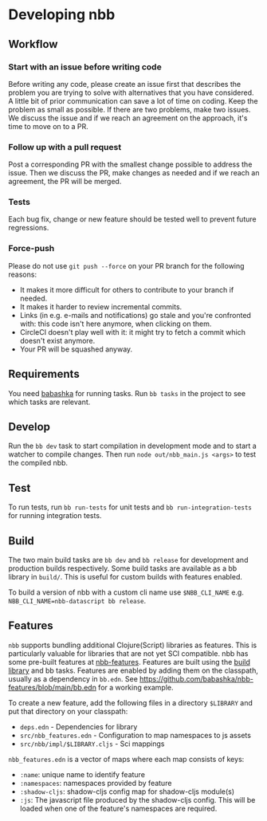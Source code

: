 # Developing nbb

## Workflow

### Start with an issue before writing code

Before writing any code, please create an issue first that describes the problem
you are trying to solve with alternatives that you have considered. A little bit
of prior communication can save a lot of time on coding. Keep the problem as
small as possible. If there are two problems, make two issues. We discuss the
issue and if we reach an agreement on the approach, it's time to move on to a
PR.

### Follow up with a pull request

Post a corresponding PR with the smallest change possible to address the
issue. Then we discuss the PR, make changes as needed and if we reach an
agreement, the PR will be merged.

### Tests

Each bug fix, change or new feature should be tested well to prevent future
regressions.

### Force-push

Please do not use `git push --force` on your PR branch for the following
reasons:

- It makes it more difficult for others to contribute to your branch if needed.
- It makes it harder to review incremental commits.
- Links (in e.g. e-mails and notifications) go stale and you're confronted with:
  this code isn't here anymore, when clicking on them.
- CircleCI doesn't play well with it: it might try to fetch a commit which
  doesn't exist anymore.
- Your PR will be squashed anyway.

## Requirements

You need [babashka](https://babashka.org) for running tasks. Run `bb tasks` in
the project to see which tasks are relevant.

## Develop

Run the `bb dev` task to start compilation in development mode and to start a watcher to compile changes.
Then run `node out/nbb_main.js <args>` to test the compiled nbb.

## Test

To run tests, run `bb run-tests` for unit tests and `bb run-integration-tests` for running integration tests.

## Build

The two main build tasks are `bb dev` and `bb release` for development and
production builds respectively. Some build tasks are available as a bb library
in `build/`. This is useful for custom builds with features enabled.

To build a version of nbb with a custom cli name use `$NBB_CLI_NAME` e.g.
`NBB_CLI_NAME=nbb-datascript bb release`.

## Features

`nbb` supports bundling additional Clojure(Script) libraries as features. This
is particularly valuable for libraries that are not yet SCI compatible. nbb has
some pre-built features at
[nbb-features](https://github.com/babashka/nbb-features). Features are built
using the [build library](../build) and bb tasks. Features are enabled by adding
them on the classpath, usually as a dependency in `bb.edn`. See
https://github.com/babashka/nbb-features/blob/main/bb.edn for a working example.

To create a new feature, add the following files in a directory `$LIBRARY` and
put that directory on your classpath:
- `deps.edn` - Dependencies for library
- `src/nbb_features.edn` - Configuration to map namespaces to js assets
- `src/nbb/impl/$LIBRARY.cljs` - Sci mappings

`nbb_features.edn` is a vector of maps where each map consists of keys:

* `:name`: unique name to identify feature
* `:namespaces`: namespaces provided by feature
* `:shadow-cljs`: shadow-cljs config map for shadow-cljs module(s)
* `:js`: The javascript file produced by the shadow-cljs config. This will be
  loaded when one of the feature's namespaces are required.
